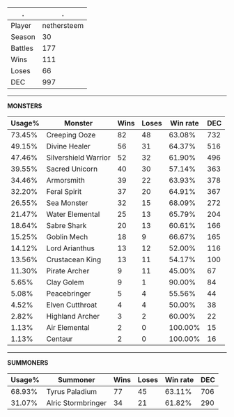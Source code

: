 .|.
|-|-
Player|nethersteem
Season|30
Battles|177
Wins|111
Loses|66
DEC|997

---
**MONSTERS**

Usage%|Monster|Wins|Loses|Win rate|DEC|
-|-|-|-|-|-|
73.45%|Creeping Ooze|82|48|63.08%|732|
49.15%|Divine Healer|56|31|64.37%|516|
47.46%|Silvershield Warrior|52|32|61.90%|496|
39.55%|Sacred Unicorn|40|30|57.14%|363|
34.46%|Armorsmith|39|22|63.93%|378|
32.20%|Feral Spirit|37|20|64.91%|367|
26.55%|Sea Monster|32|15|68.09%|272|
21.47%|Water Elemental|25|13|65.79%|204|
18.64%|Sabre Shark|20|13|60.61%|166|
15.25%|Goblin Mech|18|9|66.67%|165|
14.12%|Lord Arianthus|13|12|52.00%|116|
13.56%|Crustacean King|13|11|54.17%|100|
11.30%|Pirate Archer|9|11|45.00%|67|
5.65%|Clay Golem|9|1|90.00%|84|
5.08%|Peacebringer|5|4|55.56%|44|
4.52%|Elven Cutthroat|4|4|50.00%|38|
2.82%|Highland Archer|3|2|60.00%|22|
1.13%|Air Elemental|2|0|100.00%|15|
1.13%|Centaur|2|0|100.00%|16|

---
**SUMMONERS**

Usage%|Summoner|Wins|Loses|Win rate|DEC|
-|-|-|-|-|-|
68.93%|Tyrus Paladium|77|45|63.11%|706|
31.07%|Alric Stormbringer|34|21|61.82%|290|
